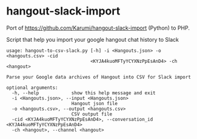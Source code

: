 hangout-slack-import
====================

Port of https://github.com/Karumi/hangout-slack-import (Python) to PHP.

Script that help you import your google hangout chat history to Slack
```
usage: hangout-to-csv-slack.py [-h] -i <Hangouts.json> -o <hangouts.csv> -cid
                               <KYJA4kuoMFTyYCYXNzPpEsAnD4> -ch <hangout>

Parse your Google data archives of Hangout into CSV for Slack import

optional arguments:
  -h, --help            show this help message and exit
  -i <Hangouts.json>, --input <Hangouts.json>
                        Hangout json file
  -o <hangouts.csv>, --output <hangouts.csv>
                        CSV output file
  -cid <KYJA4kuoMFTyYCYXNzPpEsAnD4>, --conversation_id <KYJA4kuoMFTyYCYXNzPpEsAnD4>
  -ch <hangout>, --channel <hangout>
```
